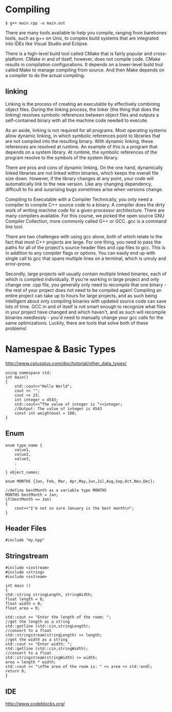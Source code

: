 # Compiling
    $ g++ main.cpp -o main.out

There are many tools available to help you compile, ranging from barebones tools, such as g++ on Unix, to complex build systems that are integrated into IDEs like Visual Studio and Eclipse.

There is a high-level build tool called CMake that is fairly popular and cross-platform. CMake in and of itself, however, does not compile code. CMake results in compilation configurations. It depends on a lower-level build tool called Make to manage compiling from source. And then Make depends on a compiler to do the actual compiling.

## linking
Linking is the process of creating an executable by effectively combining object files. During the linking process, the linker (the thing that does the linking) resolves symbolic references between object files and outputs a self-contained binary with all the machine code needed to execute.

As an aside, linking is not required for all programs. Most operating systems allow dynamic linking, in which symbolic references point to libraries that are not compiled into the resulting binary. With dynamic linking, these references are resolved at runtime. An example of this is a program that depends on a system library. At runtime, the symbolic references of the program resolve to the symbols of the system library.

There are pros and cons of dynamic linking. On the one hand, dynamically linked libraries are not linked within binaries, which keeps the overall file size down. However, if the library changes at any point, your code will automatically link to the new version. Like any changing dependency, difficult to fix and surprising bugs sometimes arise when versions change.

Compiling to Executable with a Compiler
Technically, you only need a compiler to compile C++ source code to a binary. A compiler does the dirty work of writing machine code for a given processor architecture. There are many compilers available. For this course, we picked the open source GNU Compiler Collection, more commonly called G++ or GCC. gcc is a command line tool.

There are two challenges with using gcc alone, both of which relate to the fact that most C++ projects are large. For one thing, you need to pass the paths for all of the project's source header files and cpp files to gcc. This is in addition to any compiler flags or options. You can easily end up with single call to gcc that spans multiple lines on a terminal, which is unruly and error-prone.

Secondly, large projects will usually contain multiple linked binaries, each of which is compiled individually. If you're working in large project and only change one .cpp file, you generally only need to recompile that one binary - the rest of your project does not need to be compiled again! Compiling an entire project can take up to hours for large projects, and as such being intelligent about only compiling binaries with updated source code can save lots of time. GCC in and of itself is not smart enough to recognize what files in your project have changed and which haven't, and as such will recompile binaries needlessly - you'd need to manually change your gcc calls for the same optimizations. Luckily, there are tools that solve both of these problems!

# Namespae & Basic Types
http://www.cplusplus.com/doc/tutorial/other_data_types/

    using namespace std;
    int main()
    {
        std::cout<<"Hello World";
        cout << "";
        cout << 23;
        int integer = 4543;
        std::cout<<”The value of integer is “<<integer;
        //Output: The value of integer is 4543
        const int weightGoal = 100;
    }
## Enum
    enum type_name {
        value1,
        value2,
        value3,
        .
        .
    } object_names;

    enum MONTHS {Jan, Feb, Mar, Apr,May,Jun,Jul,Aug,Sep,Oct,Nov,Dec};

    //define bestMonth as a variable type MONTHS
    MONTHS bestMonth = Jan;
    if(bestMonth == Jan)
    {
        cout<<"I'm not so sure January is the best month\n";
    }
## Header Files
    #include "my.hpp"
## Stringstream
    #include <iostream>
    #include <string>
    #include <sstream>

    int main ()
    {
    std::string stringLength, stringWidth;
    float length = 0;
    float width = 0;
    float area = 0;

    std::cout << "Enter the length of the room: ";
    //get the length as a string
    std::getline (std::cin,stringLength);
    //convert to a float
    std::stringstream(stringLength) >> length;
    //get the width as a string
    std::cout << "Enter width: ";
    std::getline (std::cin,stringWidth);
    //convert to a float
    std::stringstream(stringWidth) >> width;
    area = length * width;
    std::cout << "\nThe area of the room is: " << area << std::endl;
    return 0;
    }
## IDE
http://www.codeblocks.org/
